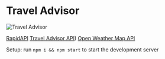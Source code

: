# Travel Advisor

![Travel Advisor](https://i.ibb.co/qph2cZn/image.pngg)

[RapidAPI](https://rapidapi.com/hub?utm_source=)
[Travel Advisor API](https://rapidapi.com/apidojo/api/travel-ad))
[Open Weather Map API](https://rapidapi.com/community/api/open-weather-map?utm_)



Setup: run ```npm i && npm start``` to start the development server
